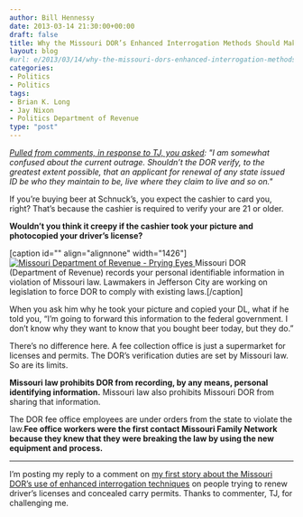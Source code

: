 ```yaml
---
author: Bill Hennessy
date: 2013-03-14 21:30:00+00:00
draft: false
title: Why the Missouri DOR’s Enhanced Interrogation Methods Should Make You Mad
layout: blog
#url: e/2013/03/14/why-the-missouri-dors-enhanced-interrogation-methods-should-make-you-mad/
categories:
- Politics
- Politics
tags:
- Brian K. Long
- Jay Nixon
- Politics Department of Revenue
type: "post"
---
```


_[Pulled from comments, in response to TJ, you asked](https://hennessysview.com/2013/03/13/breaking-dem-appointed-director-of-missouri-revenue-caught-lying-to-senate/): "I am somewhat confused about the current outrage. Shouldn’t the DOR verify, to the greatest extent possible, that an applicant for renewal of any state issued ID be who they maintain to be, live where they claim to live and so on."_

If you’re buying beer at Schnuck’s, you expect the cashier to card you, right? That’s because the cashier is required to verify your are 21 or older.

**Wouldn’t you think it creepy if the cashier took your picture and photocopied your driver’s license?**

[caption id="" align="alignnone" width="1426"][![Missouri Department of Revenue - Prying Eyes](https://hennessysview.com/wp-content/uploads/2013/03/Missouri-Department-of-Revenue-Prying-Eyes_thumb1.png)
](https://hennessysview.com/wp-content/uploads/2013/03/Missouri-Department-of-Revenue-Prying-Eyes1.png) Missouri DOR (Department of Revenue) records your personal identifiable information in violation of Missouri law. Lawmakers in Jefferson City are working on legislation to force DOR to comply with existing laws.[/caption]

When you ask him why he took your picture and copied your DL, what if he told you, “I’m going to forward this information to the federal government. I don’t know why they want to know that you bought beer today, but they do.”

There’s no difference here. A fee collection office is just a supermarket for licenses and permits. The DOR’s verification duties are set by Missouri law. So are its limits.

**Missouri law prohibits DOR from recording, by any means, personal identifying information.** Missouri law also prohibits Missouri DOR from sharing that information.

The DOR fee office employees are under orders from the state to violate the law.**Fee office workers were the first contact Missouri Family Network because they knew that they were breaking the law by using the new equipment and process.**

*****

I’m posting my reply to a comment on [my first story about the Missouri DOR’s use of enhanced interrogation techniques](https://hennessysview.com/2013/03/13/breaking-dem-appointed-director-of-missouri-revenue-caught-lying-to-senate/) on people trying to renew driver’s licenses and concealed carry permits. Thanks to commenter, TJ, for challenging me.
